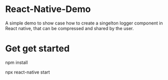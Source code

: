 # React-Native-Demo

A simple demo to show case how to create a singelton logger component in React native, that can be compressed and shared by the user.

# Get get started

npm install

npx react-native start

